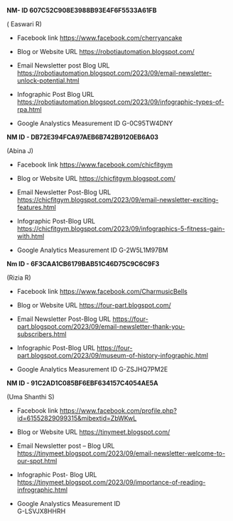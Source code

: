 __NM- ID 607C52C908E3988B93E4F6F5533A61FB__

( Easwari R)


- Facebook link
   https://www.facebook.com/cherryancake
  
- Blog or Website URL 
   https://robotiautomation.blogspot.com/
 
- Email Newsletter post Blog URL
   https://robotiautomation.blogspot.com/2023/09/email-newsletter-unlock-potential.html

- Infographic Post
 Blog URL https://robotiautomation.blogspot.com/2023/09/infographic-types-of-rpa.html

- Google Analystics Measurement ID
 G-0C95TW4DNY



__NM ID - DB72E394FCA97AEB6B742B9120EB6A03__

(Abina J)


- Facebook link
https://www.facebook.com/chicfitgym

- Blog or Website URL
https://chicfitgym.blogspot.com/

- Email Newsletter Post-Blog URL
https://chicfitgym.blogspot.com/2023/09/email-newsletter-exciting-features.html

- Infographic Post-Blog URL
https://chicfitgym.blogspot.com/2023/09/infographics-5-fitness-gain-with.html

- Google Analytics Measurement ID
G-2W5L1M97BM



__Nm ID - 6F3CAA1CB6179BAB51C46D75C9C6C9F3__

(Rizia R)


- Facebook link 
https://www.facebook.com/CharmusicBells

- Blog or Website URL 
https://four-part.blogspot.com/

- Email Newsletter Post-Blog URL
https://four-part.blogspot.com/2023/09/email-newsletter-thank-you-subscribers.html

- Infographic Post-Blog URL 
https://four-part.blogspot.com/2023/09/museum-of-history-infographic.html

- Google Analytics Measurement ID 
G-ZSJHQ7PM2E



__NM ID  - 91C2AD1C085BF6EBF634157C4054AE5A__

(Uma Shanthi S)


- Facebook link 
  https://www.facebook.com/profile.php?id=61552829099315&mibextid=ZbWKwL
  
- Blog or Website URL 
   https://tinymeet.blogspot.com/
  
- Email Newsletter post – Blog URL   
https://tinymeet.blogspot.com/2023/09/email-newsletter-welcome-to-our-spot.html

- Infographic Post- Blog URL
 https://tinymeet.blogspot.com/2023/09/importance-of-reading-infrographic.html
  
- Google Analystics Measurement  ID  
   G-LSVJX8HHRH
